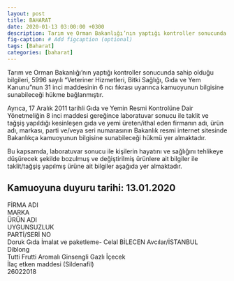 ```yaml
---
layout: post
title: BAHARAT
date: 2020-01-13 03:00:00 +0300
description: Tarım ve Orman Bakanlığı’nın yaptığı kontroller sonucunda sahip olduğu bilgileri, 5996 sayılı “Veteriner Hizmetleri, Bitki Sağlığı, Gıda ve Yem Kanunu”nun 31 inci maddesinin 6 ncı fıkrası uyarınca kamuoyunun bilgisine sunabileceği hükme bağlanmıştır.
fig-caption: # Add figcaption (optional)
tags: [Baharat]
categories: [baharat]
---
```


Tarım ve Orman Bakanlığı’nın yaptığı kontroller sonucunda sahip olduğu bilgileri, 5996 sayılı “Veteriner Hizmetleri, Bitki Sağlığı, Gıda ve Yem Kanunu”nun 31 inci maddesinin 6 ncı fıkrası uyarınca kamuoyunun bilgisine sunabileceği hükme bağlanmıştır.

Ayrıca, 17 Aralık 2011 tarihli Gıda ve Yemin Resmi Kontrolüne Dair Yönetmeliğin 8 inci maddesi gereğince laboratuvar sonucu ile taklit ve tağşiş yapıldığı kesinleşen gıda ve yemi üreten/ithal eden firmanın adı, ürün adı, markası, parti ve/veya seri numarasının Bakanlık resmi internet sitesinde Bakanlıkça kamuoyunun bilgisine sunabileceği hükmü yer almaktadır.

Bu kapsamda, laboratuvar sonucu ile kişilerin hayatını ve sağlığını tehlikeye düşürecek şekilde bozulmuş ve değiştirilmiş ürünlere ait bilgiler ile taklit/tağşiş yapılmış ürüne ait bilgiler aşağıda yer almaktadır.

<h2>Kamuoyuna duyuru tarihi: 13.01.2020</h2>

<div class="container">
    <div class="row header">
        <div class="col-3 center">FİRMA ADI</div>
        <div class="col-2 center">MARKA</div>
        <div class="col-2 center">ÜRÜN ADI</div>
        <div class="col-3 center">UYGUNSUZLUK</div>
        <div class="col-1 center">PARTİ/SERİ NO</div>
    </div>
    <div class="row body">
        <div class="col-3">Doruk Gıda İmalat ve paketleme- Celal BİLECEN Avcılar/İSTANBUL</div>
        <div class="col-2">Diblong</div>
        <div class="col-2">Tutti Frutti Aromalı Ginsengli Gazlı İçecek</div>
        <div class="col-3">İlaç etken maddesi (Sildenafil)</div>
        <div class="col-1">26022018</div>
    </div>
</div>
 